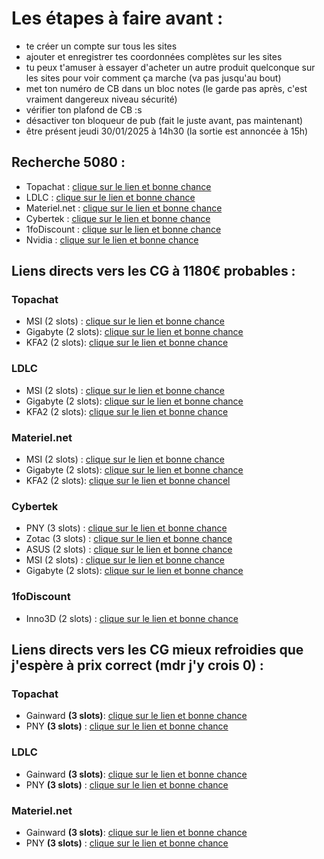 # Les étapes à faire avant :
- te créer un compte sur tous les sites
- ajouter et enregistrer tes coordonnées complètes sur les sites
- tu peux t'amuser à essayer d'acheter un autre produit quelconque sur les sites pour voir comment ça marche (va pas jusqu'au bout)
- met ton numéro de CB dans un bloc notes (le garde pas après, c'est vraiment dangereux niveau sécurité)
- vérifier ton plafond de CB :s
- désactiver ton bloqueur de pub (fait le juste avant, pas maintenant)
- être présent jeudi 30/01/2025 à 14h30 (la sortie est annoncée à 15h)

## Recherche 5080 :
- Topachat : [clique sur le lien et bonne chance](https://www.topachat.com/pages/produits_cat_est_micro_puis_rubrique_est_wgfx_pcie_puis_ordre_est_P_puis_sens_est_ASC_puis_f_est_58-13367.html)
- LDLC : [clique sur le lien et bonne chance](https://www.ldlc.com/informatique/pieces-informatique/carte-graphique-interne/c4684/+fv121-126519.html?sort=1)
- Materiel.net : [clique sur le lien et bonne chance](https://www.materiel.net/carte-graphique/l426/+fv121-126519/?sort=1)
- Cybertek :  [clique sur le lien et bonne chance](https://www.cybertek.fr/carte-graphique-6.aspx?crits=8715&order=i%3ad%3bp%3aa%3b)
- 1foDiscount :  [clique sur le lien et bonne chance](https://www.1fodiscount.com/f7-carte-graphique/w33-Nvidia%20Geforce%20RTX%205080/?o=1prc48)
- Nvidia :  [clique sur le lien et bonne chance](https://marketplace.nvidia.com/fr-fr/consumer/graphics-cards/)

## Liens directs vers les CG à 1180€ probables :
### Topachat
-   MSI (2 slots) : [clique sur le lien et bonne chance](https://www.topachat.com/pages/detail2_cat_est_micro_puis_rubrique_est_wgfx_pcie_puis_ref_est_in20026919.html)
-   Gigabyte (2 slots): [clique sur le lien et bonne chance](https://www.topachat.com/pages/detail2_cat_est_micro_puis_rubrique_est_wgfx_pcie_puis_ref_est_in20026792.html)
-   KFA2 (2 slots): [clique sur le lien et bonne chance](https://www.topachat.com/pages/detail2_cat_est_micro_puis_rubrique_est_wgfx_pcie_puis_ref_est_in20026960.html)

### LDLC
-   MSI (2 slots) : [clique sur le lien et bonne chance](https://www.ldlc.com/fiche/PB00662465.html)
-   Gigabyte (2 slots): [clique sur le lien et bonne chance](https://www.ldlc.com/fiche/PB00660754.html)
-   KFA2 (2 slots): [clique sur le lien et bonne chance](https://www.ldlc.com/fiche/PB00662468.html)

### Materiel.net
-   MSI (2 slots) : [clique sur le lien et bonne chance](https://www.materiel.net/produit/202501140079.html)
-   Gigabyte (2 slots): [clique sur le lien et bonne chance](https://www.materiel.net/produit/202501060119.html)
-   KFA2 (2 slots): [clique sur le lien et bonne chancel](https://www.materiel.net/produit/202501170061.html)

### Cybertek
-   PNY (3 slots) : [clique sur le lien et bonne chance](https://www.cybertek.fr/carte-graphique/pny-rtx-5080-16gb-overclocked-triple-fan-150244.aspx)
-   Zotac (3 slots) : [clique sur le lien et bonne chance](https://www.cybertek.fr/carte-graphique/zotac-geforce-rtx-5080-solid-150457.aspx)
-   ASUS (2 slots) : [clique sur le lien et bonne chance](https://www.cybertek.fr/carte-graphique/asus-prime-geforce-rtx-5080-16gb-gddr7-oc-edition-149734.aspx)
-   MSI (2 slots) : [clique sur le lien et bonne chance](https://www.cybertek.fr/carte-graphique/msi-geforce-rtx-5080-16g-ventus-3x-oc-150391.aspx)
-   Gigabyte (2 slots): [clique sur le lien et bonne chance](https://www.cybertek.fr/carte-graphique/gigabyte-geforce-rtx-5080-windforce-sff-16g-150384.aspx)

### 1foDiscount
-   Inno3D (2 slots) : [clique sur le lien et bonne chance](https://www.1fodiscount.com/p212678-carte-graphique-inno3d-geforce-rtx-5080-x3/)

## Liens directs vers les CG mieux refroidies que j'espère à prix correct (mdr j'y crois 0) :

### Topachat
-   Gainward **(3 slots)**: [clique sur le lien et bonne chance](https://www.topachat.com/pages/detail2_cat_est_micro_puis_rubrique_est_wgfx_pcie_puis_ref_est_in20026773.html)
-   PNY **(3 slots)** : [clique sur le lien et bonne chance](https://www.topachat.com/pages/detail2_cat_est_micro_puis_rubrique_est_wgfx_pcie_puis_ref_est_in20026833.html)

### LDLC
-   Gainward **(3 slots)**: [clique sur le lien et bonne chance](https://www.ldlc.com/fiche/PB00660831.html)
-   PNY **(3 slots)** : [clique sur le lien et bonne chance](https://www.ldlc.com/fiche/PB00661431.html)

### Materiel.net
-   Gainward **(3 slots)**: [clique sur le lien et bonne chance](https://www.materiel.net/produit/202501030011.html)
-   PNY **(3 slots)** : [clique sur le lien et bonne chance](https://www.materiel.net/produit/202501100029.html)
